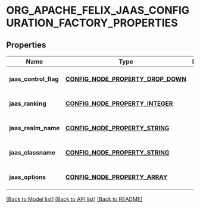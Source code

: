 # ORG_APACHE_FELIX_JAAS_CONFIGURATION_FACTORY_PROPERTIES

## Properties
Name | Type | Description | Notes
------------ | ------------- | ------------- | -------------
**jaas_control_flag** | [**CONFIG_NODE_PROPERTY_DROP_DOWN**](configNodePropertyDropDown.md) |  | [optional] [default to null]
**jaas_ranking** | [**CONFIG_NODE_PROPERTY_INTEGER**](configNodePropertyInteger.md) |  | [optional] [default to null]
**jaas_realm_name** | [**CONFIG_NODE_PROPERTY_STRING**](configNodePropertyString.md) |  | [optional] [default to null]
**jaas_classname** | [**CONFIG_NODE_PROPERTY_STRING**](configNodePropertyString.md) |  | [optional] [default to null]
**jaas_options** | [**CONFIG_NODE_PROPERTY_ARRAY**](configNodePropertyArray.md) |  | [optional] [default to null]

[[Back to Model list]](../README.md#documentation-for-models) [[Back to API list]](../README.md#documentation-for-api-endpoints) [[Back to README]](../README.md)


